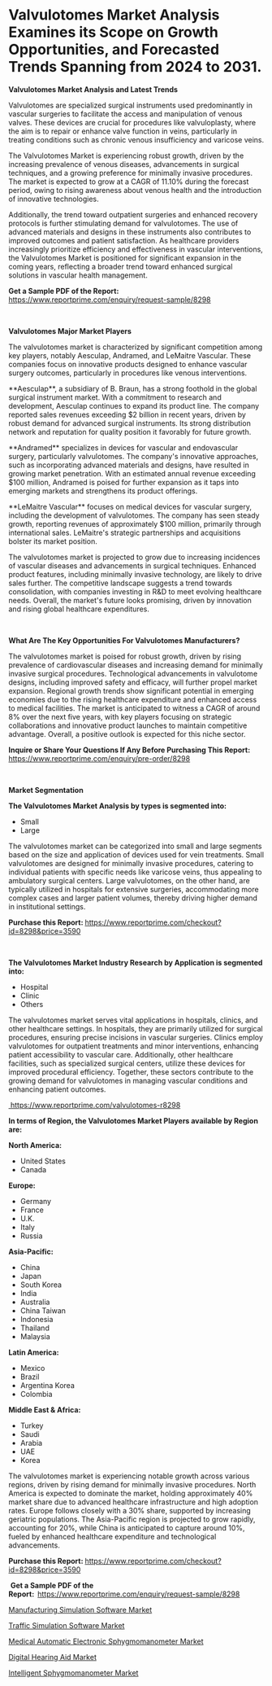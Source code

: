 <p><h1>Valvulotomes Market Analysis Examines its Scope on Growth Opportunities, and Forecasted Trends Spanning from 2024 to 2031.</h1></p><p><strong>Valvulotomes Market Analysis and Latest Trends</strong></p>
<p><p>Valvulotomes are specialized surgical instruments used predominantly in vascular surgeries to facilitate the access and manipulation of venous valves. These devices are crucial for procedures like valvuloplasty, where the aim is to repair or enhance valve function in veins, particularly in treating conditions such as chronic venous insufficiency and varicose veins.</p><p>The Valvulotomes Market is experiencing robust growth, driven by the increasing prevalence of venous diseases, advancements in surgical techniques, and a growing preference for minimally invasive procedures. The market is expected to grow at a CAGR of 11.10% during the forecast period, owing to rising awareness about venous health and the introduction of innovative technologies. </p><p>Additionally, the trend toward outpatient surgeries and enhanced recovery protocols is further stimulating demand for valvulotomes. The use of advanced materials and designs in these instruments also contributes to improved outcomes and patient satisfaction. As healthcare providers increasingly prioritize efficiency and effectiveness in vascular interventions, the Valvulotomes Market is positioned for significant expansion in the coming years, reflecting a broader trend toward enhanced surgical solutions in vascular health management.</p></p>
<p><strong>Get a Sample PDF of the Report:&nbsp;</strong> <a href="https://www.reportprime.com/enquiry/request-sample/8298?utm_campaign=12&utm_medium=2&utm_source=Github&utm_content=ia&utm_term=02102024&utm_id=valvulotomes">https://www.reportprime.com/enquiry/request-sample/8298</a></p>
<p>&nbsp;</p>
<p><strong>Valvulotomes Major Market Players</strong></p>
<p><p>The valvulotomes market is characterized by significant competition among key players, notably Aesculap, Andramed, and LeMaitre Vascular. These companies focus on innovative products designed to enhance vascular surgery outcomes, particularly in procedures like venous interventions.</p><p>**Aesculap**, a subsidiary of B. Braun, has a strong foothold in the global surgical instrument market. With a commitment to research and development, Aesculap continues to expand its product line. The company reported sales revenues exceeding $2 billion in recent years, driven by robust demand for advanced surgical instruments. Its strong distribution network and reputation for quality position it favorably for future growth.</p><p>**Andramed** specializes in devices for vascular and endovascular surgery, particularly valvulotomes. The company's innovative approaches, such as incorporating advanced materials and designs, have resulted in growing market penetration. With an estimated annual revenue exceeding $100 million, Andramed is poised for further expansion as it taps into emerging markets and strengthens its product offerings.</p><p>**LeMaitre Vascular** focuses on medical devices for vascular surgery, including the development of valvulotomes. The company has seen steady growth, reporting revenues of approximately $100 million, primarily through international sales. LeMaitre's strategic partnerships and acquisitions bolster its market position.</p><p>The valvulotomes market is projected to grow due to increasing incidences of vascular diseases and advancements in surgical techniques. Enhanced product features, including minimally invasive technology, are likely to drive sales further. The competitive landscape suggests a trend towards consolidation, with companies investing in R&D to meet evolving healthcare needs. Overall, the market's future looks promising, driven by innovation and rising global healthcare expenditures.</p></p>
<p>&nbsp;</p>
<p><strong>What Are The Key Opportunities For Valvulotomes Manufacturers?</strong></p>
<p><p>The valvulotomes market is poised for robust growth, driven by rising prevalence of cardiovascular diseases and increasing demand for minimally invasive surgical procedures. Technological advancements in valvulotome designs, including improved safety and efficacy, will further propel market expansion. Regional growth trends show significant potential in emerging economies due to the rising healthcare expenditure and enhanced access to medical facilities. The market is anticipated to witness a CAGR of around 8% over the next five years, with key players focusing on strategic collaborations and innovative product launches to maintain competitive advantage. Overall, a positive outlook is expected for this niche sector.</p></p>
<p><strong>Inquire or Share Your Questions If Any Before Purchasing This Report:</strong> <a href="https://www.reportprime.com/enquiry/pre-order/8298?utm_campaign=12&utm_medium=2&utm_source=Github&utm_content=ia&utm_term=02102024&utm_id=valvulotomes">https://www.reportprime.com/enquiry/pre-order/8298</a></p>
<p>&nbsp;</p>
<p><strong>Market Segmentation</strong></p>
<p><strong>The Valvulotomes Market Analysis by types is segmented into:</strong></p>
<p><ul><li>Small</li><li>Large</li></ul></p>
<p><p>The valvulotomes market can be categorized into small and large segments based on the size and application of devices used for vein treatments. Small valvulotomes are designed for minimally invasive procedures, catering to individual patients with specific needs like varicose veins, thus appealing to ambulatory surgical centers. Large valvulotomes, on the other hand, are typically utilized in hospitals for extensive surgeries, accommodating more complex cases and larger patient volumes, thereby driving higher demand in institutional settings.</p></p>
<p><strong>Purchase this Report:&nbsp;</strong><a href="https://www.reportprime.com/checkout?id=8298&price=3590&utm_campaign=12&utm_medium=2&utm_source=Github&utm_content=ia&utm_term=02102024&utm_id=valvulotomes">https://www.reportprime.com/checkout?id=8298&price=3590</a></p>
<p>&nbsp;</p>
<p><strong>The Valvulotomes Market Industry Research by Application is segmented into:</strong></p>
<p><ul><li>Hospital</li><li>Clinic</li><li>Others</li></ul></p>
<p><p>The valvulotomes market serves vital applications in hospitals, clinics, and other healthcare settings. In hospitals, they are primarily utilized for surgical procedures, ensuring precise incisions in vascular surgeries. Clinics employ valvulotomes for outpatient treatments and minor interventions, enhancing patient accessibility to vascular care. Additionally, other healthcare facilities, such as specialized surgical centers, utilize these devices for improved procedural efficiency. Together, these sectors contribute to the growing demand for valvulotomes in managing vascular conditions and enhancing patient outcomes.</p></p>
<p><a href="https://www.reportprime.com/valvulotomes-r8298?utm_campaign=12&utm_medium=2&utm_source=Github&utm_content=ia&utm_term=02102024&utm_id=valvulotomes">&nbsp;https://www.reportprime.com/valvulotomes-r8298</a></p>
<p><strong>In terms of Region, the Valvulotomes Market Players available by Region are:</strong></p>
<p>
    <p> <strong> North America: </strong>
        <ul>
            <li>United States</li>
            <li>Canada</li>
        </ul>
        </p> 
    <p> <strong> Europe: </strong>
        <ul>
            <li>Germany</li>
            <li>France</li>
            <li>U.K.</li>
            <li>Italy</li>
            <li>Russia</li>
        </ul>
        </p> 
    <p> <strong> Asia-Pacific: </strong>
        <ul>
            <li>China</li>
            <li>Japan</li>
            <li>South Korea</li>
            <li>India</li>
            <li>Australia</li>
            <li>China Taiwan</li>
            <li>Indonesia</li>
            <li>Thailand</li>
            <li>Malaysia</li>
        </ul>
        </p> 
    <p> <strong> Latin America: </strong>
        <ul>
            <li>Mexico</li>
            <li>Brazil</li>
            <li>Argentina Korea</li>
            <li>Colombia</li>
        </ul>
        </p> 
    <p> <strong> Middle East & Africa: </strong>
        <ul>
            <li>Turkey</li>
            <li>Saudi</li>
            <li>Arabia</li>
            <li>UAE</li>
            <li>Korea</li>
        </ul>
    </p>
    </p>
<p><p>The valvulotomes market is experiencing notable growth across various regions, driven by rising demand for minimally invasive procedures. North America is expected to dominate the market, holding approximately 40% market share due to advanced healthcare infrastructure and high adoption rates. Europe follows closely with a 30% share, supported by increasing geriatric populations. The Asia-Pacific region is projected to grow rapidly, accounting for 20%, while China is anticipated to capture around 10%, fueled by enhanced healthcare expenditure and technological advancements.</p></p>
<p><strong>Purchase this Report: </strong><a href="https://www.reportprime.com/checkout?id=8298&price=3590&utm_campaign=12&utm_medium=2&utm_source=Github&utm_content=ia&utm_term=02102024&utm_id=valvulotomes">https://www.reportprime.com/checkout?id=8298&price=3590</a></p>
<p>&nbsp;<strong>Get a Sample PDF of the Report:&nbsp;&nbsp;</strong><a href="https://www.reportprime.com/enquiry/request-sample/8298?utm_campaign=12&utm_medium=2&utm_source=Github&utm_content=ia&utm_term=02102024&utm_id=valvulotomes">https://www.reportprime.com/enquiry/request-sample/8298</a></p>
<p><strong></strong></p>
<p><p><a href="https://www.linkedin.com/pulse/exploring-manufacturing-simulation-software-market-strategic-me7jf?utm_campaign=12&utm_medium=2&utm_source=Github&utm_content=ia&utm_term=02102024&utm_id=valvulotomes">Manufacturing Simulation Software Market</a></p><p><a href="https://www.linkedin.com/pulse/traffic-simulation-software-market-evolution-future-outlook-forecasting-0w0kf?utm_campaign=12&utm_medium=2&utm_source=Github&utm_content=ia&utm_term=02102024&utm_id=valvulotomes">Traffic Simulation Software Market</a></p><p><a href="https://issuu.com/reportprime-2/docs/medical-automatic-electronic-sphygm_a88f75bb730992?utm_campaign=12&utm_medium=2&utm_source=Github&utm_content=ia&utm_term=02102024&utm_id=valvulotomes">Medical Automatic Electronic Sphygmomanometer Market</a></p><p><a href="https://github.com/AbbasMahmud554/Market-Research-Report-List-1/blob/main/digital-hearing-aid-market.md?utm_campaign=12&utm_medium=2&utm_source=Github&utm_content=ia&utm_term=02102024&utm_id=valvulotomes">Digital Hearing Aid Market</a></p><p><a href="https://issuu.com/reportprime-2/docs/intelligent-sphygmomanometer-market_05f6b472716e01?utm_campaign=12&utm_medium=2&utm_source=Github&utm_content=ia&utm_term=02102024&utm_id=valvulotomes">Intelligent Sphygmomanometer Market</a></p></p>